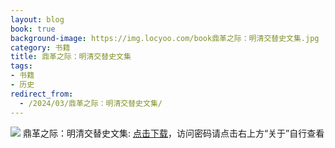 ```yaml
---
layout: blog
book: true
background-image: https://img.locyoo.com/book鼎革之际：明清交替史文集.jpg
category: 书籍
title: 鼎革之际：明清交替史文集
tags:
- 书籍
- 历史
redirect_from:
  - /2024/03/鼎革之际：明清交替史文集/
---
```

![](https://img.locyoo.com/book鼎革之际：明清交替史文集.jpg)
鼎革之际：明清交替史文集: <a name = "ref1" href="https://url18.ctfile.com/f/50983618-1045048273-e4c21b?p=3619">点击下载</a>，访问密码请点击右上方“关于”自行查看